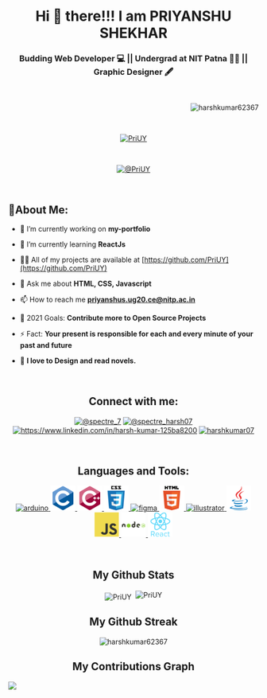 
<h1 align="center">Hi 👋 there!!! I am PRIYANSHU SHEKHAR </h1>

<h3 align="center">Budding Web Developer 💻 || Undergrad at NIT Patna 👨‍🎓 || Graphic Designer 🖋</h3><br/>

<p align="right"> <img src="https://komarev.com/ghpvc/?username=PriUY&label=Profile%20views&color=0e75b6&style=flat" alt="harshkumar62367" /> </p><br/>

<p align="middle"> <a href="https://github.com/ryo-ma/github-profile-trophy"><img src="https://github-profile-trophy.vercel.app/?username=PriUY&column=6&margin-w=10&margin-h=10&theme=radical" alt="PriUY" /></a> </p><br/>

<p align="middle"> <a href="https://twitter.com/@PriUY" target="blank"><img src="https://img.shields.io/twitter/follow/PriUY?logo=twitter&style=for-the-badge" alt="@PriUY" /></a> </p><br/>

<h2 align="left">👦About Me:</h2>

- 🔭 I’m currently working on **my-portfolio**

- 🌱 I’m currently learning **ReactJs**

- 👨‍💻 All of my projects are available at [https://github.com/PriUY](https://github.com/PriUY)

- 💬 Ask me about **HTML, CSS, Javascript**

- 📫 How to reach me **priyanshus.ug20.ce@nitp.ac.in**

- 🥅 2021 Goals: **Contribute more to Open Source Projects**

- ⚡ Fact: **Your present is responsible for each and every minute of your past and future**

- 🎸 **I love to Design and read novels.**

<br/>
<h2 align="center">Connect with me:</h2>

<p align="center">
<a href="https://dev.to/@PriUY" target="blank"><img align="center" src="https://cdn.jsdelivr.net/npm/simple-icons@3.0.1/icons/dev-dot-to.svg" alt="@spectre_7" height="30" width="40" /></a>
<a href="https://twitter.com/@spectre_harsh07" target="blank"><img align="center" src="https://raw.githubusercontent.com/rahuldkjain/github-profile-readme-generator/master/src/images/icons/Social/twitter.svg" alt="@spectre_harsh07" height="30" width="40" /></a>
<a href="https://linkedin.com/in/harsh-kumar-125ba8200" target="blank"><img align="center" src="https://raw.githubusercontent.com/rahuldkjain/github-profile-readme-generator/master/src/images/icons/Social/linked-in-alt.svg" alt="https://www.linkedin.com/in/harsh-kumar-125ba8200" height="30" width="40" /></a>
<a href="https://kaggle.com/harshkumar07" target="blank"><img align="center" src="https://raw.githubusercontent.com/rahuldkjain/github-profile-readme-generator/master/src/images/icons/Social/kaggle.svg" alt="harshkumar07" height="30" width="40" /></a>
</p>
<br/>
<h2 align="center">Languages and Tools:</h2>
<p align="center"> <a href="https://www.arduino.cc/" target="_blank"> <img src="https://cdn.worldvectorlogo.com/logos/arduino-1.svg" alt="arduino" width="50" height="50"/> </a> <a href="https://www.cprogramming.com/" target="_blank"> <img src="https://raw.githubusercontent.com/devicons/devicon/master/icons/c/c-original.svg" alt="c" width="50" height="50"/> </a> <a href="https://www.w3schools.com/cpp/" target="_blank"> <img src="https://raw.githubusercontent.com/devicons/devicon/master/icons/cplusplus/cplusplus-original.svg" alt="cplusplus" width="50" height="50"/> </a> <a href="https://www.w3schools.com/css/" target="_blank"> <img src="https://raw.githubusercontent.com/devicons/devicon/master/icons/css3/css3-original-wordmark.svg" alt="css3" width="50" height="50"/> </a> <a href="https://www.figma.com/" target="_blank"> <img src="https://www.vectorlogo.zone/logos/figma/figma-icon.svg" alt="figma" width="50" height="50"/> </a> <a href="https://www.w3.org/html/" target="_blank"> <img src="https://raw.githubusercontent.com/devicons/devicon/master/icons/html5/html5-original-wordmark.svg" alt="html5" width="50" height="50"/> </a> <a href="https://www.adobe.com/in/products/illustrator.html" target="_blank"> <img src="https://www.vectorlogo.zone/logos/adobe_illustrator/adobe_illustrator-icon.svg" alt="illustrator" width="50" height="50"/> </a> <a href="https://www.java.com" target="_blank"> <img src="https://raw.githubusercontent.com/devicons/devicon/master/icons/java/java-original.svg" alt="java" width="50" height="50"/> </a> <a href="https://developer.mozilla.org/en-US/docs/Web/JavaScript" target="_blank"> <img src="https://raw.githubusercontent.com/devicons/devicon/master/icons/javascript/javascript-original.svg" alt="javascript" width="50" height="50"/> </a> <a href="https://nodejs.org" target="_blank"> <img src="https://raw.githubusercontent.com/devicons/devicon/master/icons/nodejs/nodejs-original-wordmark.svg" alt="nodejs" width="50" height="50"/> </a> <a href="https://reactjs.org/" target="_blank"> <img src="https://raw.githubusercontent.com/devicons/devicon/master/icons/react/react-original-wordmark.svg" alt="react" width="50" height="50"/></a> </p>

<br/>
  
<h2 align="center">My Github Stats</h2>

<p align="middle"><img align="middle" src="https://github-readme-stats.vercel.app/api/top-langs?username=PriUY&show_icons=true&locale=en&layout=compact&theme=radical" alt="PriUY" />
&nbsp;<img align="center" src="https://github-readme-stats.vercel.app/api?username=PriUY&show_icons=true&theme=radical" alt="PriUY" /></p>
<h2 align="center"> My Github Streak</h2>
<p align="middle"><img align="center" src="https://github-readme-streak-stats.herokuapp.com/?user=PriUY&theme=radical" alt="harshkumar62367" /></p>
<h2 align="center">My Contributions Graph</h2>

![](https://activity-graph.herokuapp.com/graph?username=PriUY&theme=github)
